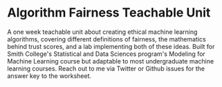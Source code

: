 # Algorithm Fairness Teachable Unit
A one week teachable unit about creating ethical machine learning algorithms, covering different definitions of fairness, the mathematics behind trust scores, and a lab implementing both of these ideas. Built for Smith College's Statistical and Data Sciences program's Modeling for Machine Learning course but adaptable to most undergraduate machine learning courses. Reach out to me via Twitter or Github issues for the answer key to the worksheet.
